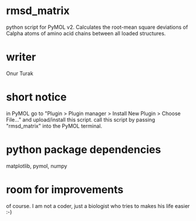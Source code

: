 # rmsd_matrix
python script for PyMOL v2. Calculates the root-mean square deviations of Calpha atoms of amino acid chains between all loaded structures.

# writer
Onur Turak

# short notice
in PyMOL go to "Plugin > Plugin manager > Install New Plugin > Choose File..." and upload/install this script.
call this script by passing "rmsd_matrix" into the PyMOL terminal. 

# python package dependencies
matplotlib, pymol, numpy

# room for improvements
of course. I am not a coder, just a biologist who tries to makes his life easier :-)

